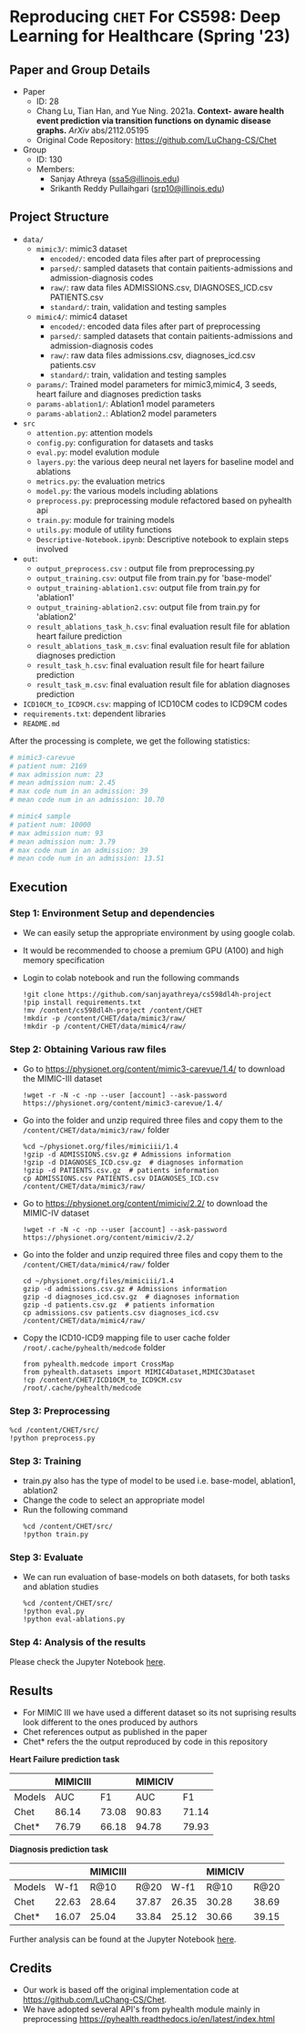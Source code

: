 # Reproducing `CHET` For CS598: Deep Learning for Healthcare (Spring '23)

## Paper and Group Details

- Paper
  - ID: 28
  - Chang Lu, Tian Han, and Yue Ning. 2021a. **Context- aware health event prediction via transition functions on dynamic disease graphs.** *ArXiv* abs/2112.05195
  - Original Code Repository: https://github.com/LuChang-CS/Chet
- Group
  - ID: 130
  - Members:
    - Sanjay Athreya (ssa5@illinois.edu)
    - Srikanth Reddy Pullaihgari (srp10@illinois.edu)

## Project Structure
- `data/`
  - `mimic3/`: mimic3 dataset
    - `encoded/`: encoded data files after part of preprocessing
    - `parsed/`: sampled datasets that contain paitients-admissions and admission-diagnosis codes
    - `raw/`: raw data files ADMISSIONS.csv, DIAGNOSES_ICD.csv PATIENTS.csv
    - `standard/`: train, validation and testing samples 
  - `mimic4/`: mimic4 dataset
    - `encoded/`: encoded data files after part of preprocessing
    - `parsed/`: sampled datasets that contain paitients-admissions and admission-diagnosis codes
    - `raw/`: raw data files admissions.csv, diagnoses_icd.csv patients.csv
    - `standard/`: train, validation and testing samples
  - `params/`: Trained model parameters for mimic3,mimic4, 3 seeds, heart failure and diagnoses prediction tasks
  - `params-ablation1/`: Ablation1 model parameters
  - `params-ablation2.`: Ablation2 model parameters
- `src`
  - `attention.py`: attention models
  - `config.py`: configuration for datasets and tasks 
  - `eval.py`: model evalution module
  - `layers.py`: the various deep neural net layers for baseline model and ablations
  - `metrics.py`: the evaluation metrics
  - `model.py`: the various models including ablations
  - `preprocess.py`: preprocessing module refactored based on pyhealth api
  - `train.py`: module for training models
  - `utils.py`: module of utility functions
  - `Descriptive-Notebook.ipynb`: Descriptive notebook to explain steps involved
- `out`:
  - `output_preprocess.csv` : output file from preprocessing.py
  - `output_training.csv`: output file from train.py for 'base-model'
  - `output_training-ablation1.csv`: output file from train.py for 'ablation1'
  - `output_training-ablation2.csv`: output file from train.py for 'ablation2'
  - `result_ablations_task_h.csv`: final evaluation result file for ablation heart failure prediction
  - `result_ablations_task_m.csv`: final evaluation result file for ablation diagnoses prediction
  - `result_task_h.csv`: final evaluation result file for heart failure prediction
  - `result_task_m.csv`: final evaluation result file for ablation diagnoses prediction
- `ICD10CM_to_ICD9CM.csv`: mapping of ICD10CM codes to ICD9CM codes
- `requirements.txt`: dependent libraries
- `README.md`

After the processing is complete, we get the following statistics:

```bash
# mimic3-carevue
# patient num: 2169
# max admission num: 23
# mean admission num: 2.45
# max code num in an admission: 39
# mean code num in an admission: 10.70

# mimic4 sample
# patient num: 10000
# max admission num: 93
# mean admission num: 3.79
# max code num in an admission: 39
# mean code num in an admission: 13.51
```

## Execution

### Step 1: Environment Setup and dependencies

- We can easily setup the appropriate environment by using google colab.
- It would be recommended to choose a premium GPU (A100) and high memory specification
- Login to colab notebook and run the following commands 

  ```
  !git clone https://github.com/sanjayathreya/cs598dl4h-project
  !pip install requirements.txt
  !mv /content/cs598dl4h-project /content/CHET
  !mkdir -p /content/CHET/data/mimic3/raw/
  !mkdir -p /content/CHET/data/mimic4/raw/
  ```

### Step 2: Obtaining Various raw files 

- Go to https://physionet.org/content/mimic3-carevue/1.4/ to download the MIMIC-III dataset

  ```
  !wget -r -N -c -np --user [account] --ask-password https://physionet.org/content/mimic3-carevue/1.4/
  ```

- Go into the folder and unzip required three files and copy them to the `/content/CHET/data/mimic3/raw/` folder

  ```
  %cd ~/physionet.org/files/mimiciii/1.4
  !gzip -d ADMISSIONS.csv.gz # Admissions information
  !gzip -d DIAGNOSES_ICD.csv.gz  # diagnoses information
  !gzip -d PATIENTS.csv.gz  # patients information
  cp ADMISSIONS.csv PATIENTS.csv DIAGNOSES_ICD.csv /content/CHET/data/mimic3/raw/
  ```

- Go to https://physionet.org/content/mimiciv/2.2/ to download the MIMIC-IV dataset

  ```
  !wget -r -N -c -np --user [account] --ask-password https://physionet.org/content/mimiciv/2.2/
  ```

- Go into the folder and unzip required three files and copy them to the `/content/CHET/data/mimic4/raw/` folder

  ```
  cd ~/physionet.org/files/mimiciii/1.4
  gzip -d admissions.csv.gz # Admissions information
  gzip -d diagnoses_icd.csv.gz  # diagnoses information
  gzip -d patients.csv.gz  # patients information
  cp admissions.csv patients.csv diagnoses_icd.csv /content/CHET/data/mimic4/raw/
  ```

- Copy the ICD10-ICD9 mapping file to user cache folder `/root/.cache/pyhealth/medcode` folder

  ```
  from pyhealth.medcode import CrossMap
  from pyhealth.datasets import MIMIC4Dataset,MIMIC3Dataset
  !cp /content/CHET/ICD10CM_to_ICD9CM.csv /root/.cache/pyhealth/medcode
  ```

### Step 3: Preprocessing 

  ```
  %cd /content/CHET/src/
  !python preprocess.py
  ```

### Step 3: Training 

- train.py also has the type of model to be used i.e. base-model, ablation1, ablation2
- Change the code to select an appropriate model
- Run the following command
  ```
  %cd /content/CHET/src/
  !python train.py
  ```

### Step 3: Evaluate 

- We can run evaluation of base-models on both datasets, for both tasks and ablation studies

  ```
  %cd /content/CHET/src/
  !python eval.py
  !python eval-ablations.py
  ```

### Step 4: Analysis of the results

Please check the Jupyter Notebook [here](/content/CHET/notebook/Descriptive-Notebook.ipynb).

## Results

- For MIMIC III we have used a different dataset so its not suprising results look different to the ones produced by authors
- Chet references output as published in the paper
- Chet\* refers the the output reproduced by code in this repository 

**Heart Failure prediction task**

|        | MIMICIII    |             | MIMICIV     |       |
| ------ | ----------- | ----------- | ----------- |-------|
| Models | AUC         | F1          | AUC         | F1    |
| Chet   |       86.14 |       73.08 | 90.83       | 71.14 |
| Chet\* |       76.79 |       66.18 |       94.78 | 79.93 |


**Diagnosis prediction task**

|        |             | MIMICIII |        |       | MIMICIV   | 	      |
| ------ | ----------- |----------|--------|-------| --------- |--------|
| Models | W-f1        | R@10     | R@20   | W-f1  | R@10      | R@20   |
| Chet   |       22.63 | 28.64    | 37.87  | 26.35 | 30.28     | 38.69  |
| Chet\* |       16.07 | 25.04    | 33.84  | 25.12 | 30.66     | 39.15  |



Further analysis can be found at the Jupyter Notebook [here](./src/Result-Analysis.ipynb).

## Credits

- Our work is based off the original implementation code at https://github.com/LuChang-CS/Chet.
- We have adopted several API's from pyhealth module mainly in preprocessing https://pyhealth.readthedocs.io/en/latest/index.html